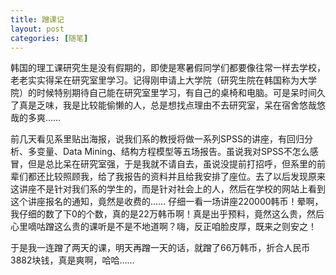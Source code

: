 ```yaml
---
title: 蹭课记
layout: post
categories: [随笔]
---
```

韩国的理工课研究生是没有假期的，即使是寒暑假同学们都要像往常一样去学校，老老实实得呆在研究室里学习。记得刚申请上大学院（研究生院在韩国称为大学院）的时候特别期待自己能在研究室里学习，有自己的桌椅和电脑。可是呆时间久了真是乏味，我是比较能偷懒的人，总是想找点理由不去研究室，呆在宿舍悠哉悠哉的多爽……

前几天看见系里贴出海报，说我们系的教授将做一系列SPSS的讲座，有回归分析、多变量、Data Mining、结构方程模型等五场报告。虽说我对SPSS不怎么感冒，但是总比呆在研究室强，于是我就不请自去，虽说没提前打招呼，但系里的前辈们都还比较照顾我，给了我报告的资料并且给我安排了座位。去了以后发现原来这讲座不是针对我们系的学生的，而是针对社会上的人，然后在学校的网站上看到这个讲座报名的通知，竟然是收费的…… 仔细一看一场讲座220000韩币！晕啊，我仔细的数了下0的个数，真的是22万韩币啊！真是出乎预料，竟然这么贵，然后心里嘀咕蹭这么贵的课听是不是不地道啊？嗨，反正咱脸皮厚，既来之则安之！

于是我一连蹭了两天的课，明天再蹭一天的话，就蹭了66万韩币，折合人民币3882块钱，真是爽啊，哈哈……
